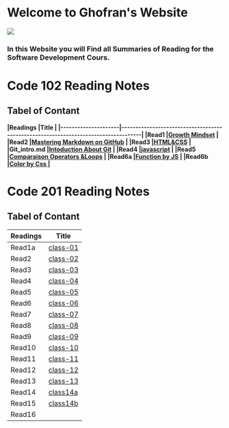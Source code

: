 # Welcome to Ghofran's Website
![](https://encrypted-tbn0.gstatic.com/images?q=tbn:ANd9GcQ7GuRWxXVeA3i83C6MbKg8z3mW2ljc7prhvQ&usqp=CAU)

### In this Website you will Find all Summaries of Reading for the Software Development Cours.

# Code 102 Reading Notes
## Tabel of Contant

**|Readings           |Title                                                                               |
|---------------------|------------------------------------------------------------------------------------|
|Read1                |[Growth Mindset](https://ghofrandayyat.github.io/reading-notes/read1)               |
|Read2                |[Mastering Markdown on GitHub](https://ghofrandayyat.github.io/reading-notes/read2) |
|Read3                |[HTML&CSS](https://ghofrandayyat.github.io/reading-notes/read3)                     |
|Git_intro.md         |[Intoduction About Git](https://ghofrandayyat.github.io/reading-notes/Git_intro)    |
|Read4                |[javascript](https://ghofrandayyat.github.io/reading-notes/read4)                   |
|Read5                |[Comparaison Operators &Loops](https://ghofrandayyat.github.io/reading-notes/read5) |
|Read6a               |[Function by JS](https://ghofrandayyat.github.io/reading-notes/read6a)              |
|Read6b               |[Color by Css ](https://ghofrandayyat.github.io/reading-notes/read6b)               |**

# Code 201 Reading Notes

## Tabel of Contant

|Readings|Title                                                               |
|--------|--------------------------------------------------------------------|
|Read1a  |[class-01](https://ghofrandayyat.github.io/reading-notes/class-01)  |
|Read2   |[class-02](https://ghofrandayyat.github.io/reading-notes/class-02)  |
|Read3   |[class-03](https://ghofrandayyat.github.io/reading-notes/class-03)  |
|Read4   |[class-04](https://ghofrandayyat.github.io/reading-notes/class-04)  |
|Read5   |[class-05](https://ghofrandayyat.github.io/reading-notes/class-05)  |
|Read6   |[class-06](https://ghofrandayyat.github.io/reading-notes/class-06)  |
|Read7   |[class-07](https://ghofrandayyat.github.io/reading-notes/class-07)  |
|Read8   |[class-08](https://ghofrandayyat.github.io/reading-notes/class-08)  |
|Read9   |[class-09](https://ghofrandayyat.github.io/reading-notes/class-09)  |
|Read10  |[class-10](https://ghofrandayyat.github.io/reading-notes/class-10)  |
|Read11  |[class-11](https://ghofrandayyat.github.io/reading-notes/class-11)  |
|Read12  |[class-12](https://ghofrandayyat.github.io/reading-notes/class-12)  |
|Read13  |[class-13](https://ghofrandayyat.github.io/reading-notes/class-13)  |
|Read14  |[class14a](https://ghofrandayyat.github.io/reading-notes/class-14-b)|
|Read15  |[class14b](https://ghofrandayyat.github.io/reading-notes/class-14-b)|
|Read16  |                                                                    |
